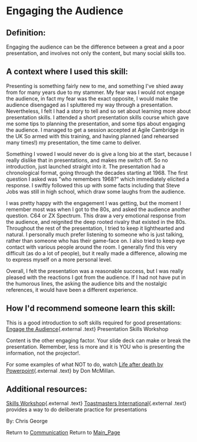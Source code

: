 Engaging the Audience
=====================

## Definition:

Engaging the audience can be the difference between a great and a poor presentation, and involves not only the content, but many social skills too.

## A context where I used this skill:

Presenting is something fairly new to me, and something I\'ve shied away from for many years due to my stammer.
My fear was I would not engage the audience, in fact my fear was the exact opposite, I would make the audience disengaged as I spluttered my way through a presentation.
Nevertheless, I felt I had a story to tell and so set about learning more about presentation skills.
I attended a short presentation skills course which gave me some tips to planning the presentation, and some tips about engaging the audience.
I managed to get a session accepted at Agile Cambridge in the UK So armed with this training, and having planned (and rehearsed many times!) my presentation, the time came to deliver.

Something I vowed I would never do is give a long bio at the start, because I really dislike that in presentations, and makes me switch off.
So no introduction, just launched straight into it.
The presentation had a chronological format, going through the decades starting at 1968.
The first question I asked was \"who remembers 1968?\" which immediately elicited a response.
I swiftly followed this up with some facts including that Steve Jobs was still in high school, which draw some laughs from the audience.

I was pretty happy with the engagement I was getting, but the moment I remember most was when I got to the 80s, and asked the audience another question\.
C64 or ZX Spectrum.
This draw a very emotional response from the audience, and reignited the deep rooted rivalry that existed in the 80s.
Throughout the rest of the presentation, I tried to keep it lighthearted and natural.
I personally much prefer listening to someone who is just talking, rather than someone who has their game-face on.
I also tried to keep eye contact with various people around the room.
I generally find this very difficult (as do a lot of people), but it really made a difference, allowing me to express myself on a more personal level.

Overall, I felt the presentation was a reasonable success, but I was really pleased with the reactions I got from the audience.
If I had not have put in the humorous lines, the asking the audience bits and the nostalgic references, it would have been a different experience.

## How I\'d recommend someone learn this skill:

This is a good introduction to soft skills required for good presentations: [Engage the Audience](http://skillsworkshop.net/a1.html){.external .text} Presentation Skills Workshop

Content is the other engaging factor.
Your slide deck can make or break the presentation.
Remember, less is more and it is YOU who is presenting the information, not the projector!.

For some examples of what NOT to do, watch [Life after death by Powerpoint](https://www.youtube.com/watch?v=lpvgfmEU2Ck){.external .text} by Don McMillan.

## Additional resources:

[Skills Workshop](http://skillsworkshop.net/){.external .text}
[Toastmasters International](http://www.toastmasters.org/){.external .text} provides a way to do deliberate practice for presentations

By: Chris George

Return to [Communication](Communication.html?title=Communication "Communication")
Return to [Main\_Page](Main_Page.html?title=Main_Page "Main Page")
